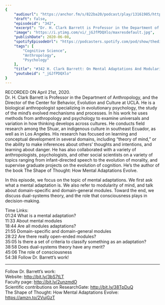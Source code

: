 ```yaml
---
{
	"audiourl": "https://anchor.fm/s/822ba20/podcast/play/13161985/https%3A%2F%2Fd3ctxlq1ktw2nl.cloudfront.net%2Fproduction%2F2020-4-1%2F69292176-44100-2-96aaa34e0e853.m4a",
	"draft": false,
	"episodeid": "342",
	"excerpt": "Dr. H. Clark Barrett is Professor in the Department of Anthropology, and the Director of the Center for Behavior, Evolution and Culture at UCLA. He is a biological anthropologist specializing in evolutionary psychology, the study of the mind’s evolved mechanisms and processes. In his work he uses methods from anthropology and psychology to examine universals and variation in how thinking develops across cultures. He conducts field research among the Shuar, an indigenous culture in southeast Ecuador, as well as in Los Angeles. His research has focused on learning and conceptual development in several domains, including “theory of mind,” or the ability to make inferences about others’ thoughts and intentions, and learning about danger. He has also collaborated with a variety of anthropologists, psychologists, and other social scientists on a variety of topics ranging from infant-directed speech to the evolution of morality, and supervise graduate projects on the evolution of cognition. He’s the author of the book The Shape of Thought: How Mental Adaptations Evolve.",
	"image": "https://i.ytimg.com/vi/_jGJfPDQXlo/maxresdefault.jpg",
	"publishDate": 2020-06-08,
	"spotifyEpisodeUrl": "https://podcasters.spotify.com/pod/show/thedissenter/episodes/342-H--Clark-Barrett-On-Mental-Adaptations-And-Modularity-Of-Mind-edg621",
	"tags": [
		"Cognitive Science",
		"Anthropology",
		"Psychology"
	],
	"title": "#342 H. Clark Barrett: On Mental Adaptations And Modularity Of Mind",
	"youtubeid": "_jGJfPDQXlo"
}
---
```

RECORDED ON April 21st, 2020.  
Dr. H. Clark Barrett is Professor in the Department of Anthropology, and the Director of the Center for Behavior, Evolution and Culture at UCLA. He is a biological anthropologist specializing in evolutionary psychology, the study of the mind’s evolved mechanisms and processes. In his work he uses methods from anthropology and psychology to examine universals and variation in how thinking develops across cultures. He conducts field research among the Shuar, an indigenous culture in southeast Ecuador, as well as in Los Angeles. His research has focused on learning and conceptual development in several domains, including “theory of mind,” or the ability to make inferences about others’ thoughts and intentions, and learning about danger. He has also collaborated with a variety of anthropologists, psychologists, and other social scientists on a variety of topics ranging from infant-directed speech to the evolution of morality, and supervise graduate projects on the evolution of cognition. He’s the author of the book The Shape of Thought: How Mental Adaptations Evolve.

In this episode, we focus on the topic of mental adaptations. We first ask what a mental adaptation is. We also refer to modularity of mind, and talk about domain-specific and domain-general modules. Toward the end, we discuss dual-systems theory, and the role that consciousness plays in decision-making.

Time Links:  
<time>01:24</time> What is a mental adaptation?  
<time>11:33</time> About mental modules  
<time>18:44</time> Are all modules adaptations?  
<time>21:55</time> Domain-specific and domain-general modules  
<time>28:22</time> Are there really open-ended modules?  
<time>35:05</time> Is there a set of criteria to classify something as an adaptation?  
<time>38:58</time> Does dual-systems theory have any merit?  
<time>45:06</time> The role of consciousness  
<time>54:38</time> Follow Dr. Barrett’s work!

---

Follow Dr. Barrett’s work:  
Website: http://bit.ly/3bS7tLT  
Faculty page: http://bit.ly/2unzmdO  
Scientific contributions on ResearchGate: http://bit.ly/38TpDuQ  
The Shape of Thought: How Mental Adaptations Evolve: https://amzn.to/2VujGzT
